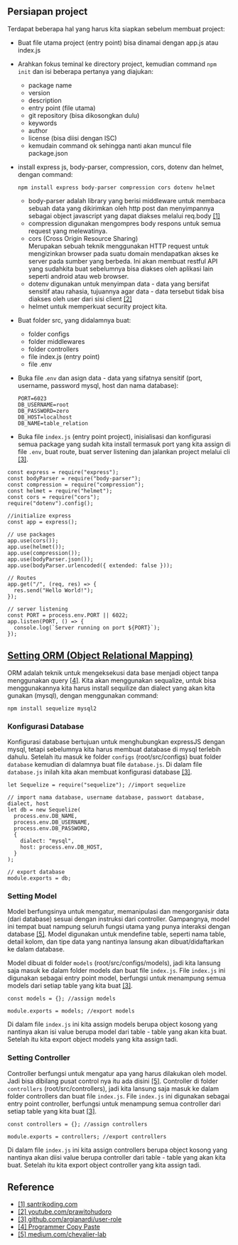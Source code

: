 ## Persiapan project

Terdapat beberapa hal yang harus kita siapkan sebelum membuat project:

- Buat file utama project (entry point) bisa dinamai dengan app.js atau index.js
- Arahkan fokus teminal ke directory project, kemudian command `npm init` dan isi beberapa pertanya yang diajukan:

  - package name
  - version
  - description
  - entry point (file utama)
  - git repository (bisa dikosongkan dulu)
  - keywords
  - author
  - license (bisa diisi dengan ISC)
  - kemudain command ok sehingga nanti akan muncul file package.json

- install express js, body-parser, compression, cors, dotenv dan helmet, dengan command:

  ```
  npm install express body-parser compression cors dotenv helmet
  ```

  - body-parser adalah library yang berisi middleware untuk membaca sebuah data yang dikirimkan oleh http post dan menyimpannya sebagai object javascript yang dapat diakses melalui req.body [[1]](https://santrikoding.com/tutorial-expressjs-restful-api-4-insert-data-ke-database)
  - compression digunakan mengompres body respons untuk semua request yang melewatinya.
  - cors (Cross Origin Resource Sharing) <br>
    Merupakan sebuah teknik menggunakan HTTP request untuk mengizinkan browser pada suatu domain mendapatkan akses ke server pada sumber yang berbeda. Ini akan membuat restful API yang sudahkita buat sebelumnya bisa diakses oleh aplikasi lain seperti android atau web browser.
  - dotenv digunakan untuk menyimpan data - data yang bersifat sensitif atau rahasia, tujuannya agar data - data tersebut tidak bisa diakses oleh user dari sisi client [[2]](https://www.youtube.com/watch?v=jBAZPXNQq0Y&t=2542s)
  - helmet untuk memperkuat security project kita.

- Buat folder src, yang didalamnya buat:

  - folder configs
  - folder middlewares
  - folder controllers
  - file index.js (entry point)
  - file .env

- Buka file .`env` dan asign data - data yang sifatnya sensitif (port, username, password mysql, host dan nama database):

  ```
  PORT=6023
  DB_USERNAME=root
  DB_PASSWORD=zero
  DB_HOST=localhost
  DB_NAME=table_relation
  ```

- Buka file `index.js` (entry point project), inisialisasi dan konfigurasi semua package yang sudah kita install termasuk port yang kita assign di file `.env`, buat route, buat server listening dan jalankan project melalui cli [[3]](https://github.com/argianardi/user-role/blob/prepare/src/index.js).

```
const express = require("express");
const bodyParser = require("body-parser");
const compression = require("compression");
const helmet = require("helmet");
const cors = require("cors");
require("dotenv").config();

//initialize express
const app = express();

// use packages
app.use(cors());
app.use(helmet());
app.use(compression());
app.use(bodyParser.json());
app.use(bodyParser.urlencoded({ extended: false }));

// Routes
app.get("/", (req, res) => {
  res.send("Hello World!");
});

// server listening
const PORT = process.env.PORT || 6022;
app.listen(PORT, () => {
  console.log(`Server running on port ${PORT}`);
});
```

## [Setting ORM (Object Relational Mapping)](https://github.com/argianardi/user-role/tree/SettingORM)

ORM adalah teknik untuk mengeksekusi data base menjadi object tanpa menggunakan query [[4]](https://www.youtube.com/watch?v=FebHGa5-bL4&list=PLwdv9eOjH5CZrEPvWIzJqdaPfeCny9urc&index=10). Kita akan menggunakan sequalize, untuk bisa menggunakannya kita harus install sequilize dan dialect yang akan kita gunakan (mysql), dengan menggunakan command:

```
npm install sequelize mysql2
```

### Konfigurasi Database

Konfigurasi database bertujuan untuk menghubungkan expressJS dengan mysql, tetapi sebelumnya kita harus membuat database di mysql terlebih dahulu. Setelah itu masuk ke folder `configs` (root/src/configs) buat folder `database` kemudian di dalamnya buat file `database.js`. Di dalam file `database.js` inilah kita akan membuat konfigurasi database [[3]]().

```
let Sequelize = require("sequelize"); //import sequelize

// import nama database, username database, passwort database, dialect, host
let db = new Sequelize(
  process.env.DB_NAME,
  process.env.DB_USERNAME,
  process.env.DB_PASSWORD,
  {
    dialect: "mysql",
    host: process.env.DB_HOST,
  }
);

// export database
module.exports = db;
```

### Setting Model

Model berfungsinya untuk mengatur, memanipulasi dan mengorganisir data (dari database) sesuai dengan instruksi dari controller. Gampangnya, model ini tempat buat nampung seluruh fungsi utama yang punya interaksi dengan database [[5]](https://medium.com/chevalier-lab/restful-api-node-js-express-mysql-dengan-model-controller-373003a0887b). Model digunakan untuk mendefine table, seperti nama table, detail kolom, dan tipe data yang nantinya lansung akan dibuat/didaftarkan ke dalam database.

Model dibuat di folder `models` (root/src/configs/models), jadi kita lansung saja masuk ke dalam folder models dan buat file `index.js`. File `index.js` ini digunakan sebagai entry point model, berfungsi untuk menampung semua models dari setiap table yang kita buat [[3]](https://github.com/argianardi/user-role/blob/SettingORM/src/configs/models/index.js).

```
const models = {}; //assign models

module.exports = models; //export models
```

Di dalam file `index.js` ini kita assign models berupa object kosong yang nantinya akan isi value berupa model dari table - table yang akan kita buat. Setelah itu kita export object models yang kita assign tadi.

### Setting Controller

Controller berfungsi untuk mengatur apa yang harus dilakukan oleh model. Jadi bisa dibilang pusat control nya itu ada disini [[5]]((https://medium.com/chevalier-lab/restful-api-node-js-express-mysql-dengan-model-controller-373003a0887b)). Controller di folder `controllers` (root/src/controllers), jadi kita lansung saja masuk ke dalam folder controllers dan buat file `index.js`. File `index.js` ini digunakan sebagai entry point controller, berfungsi untuk menampung semua controller dari setiap table yang kita buat [[3]](https://github.com/argianardi/user-role/blob/SettingORM/src/controllers/index.js).

```
const controllers = {}; //assign controllers

module.exports = controllers; //export controllers
```

Di dalam file `index.js` ini kita assign controllers berupa object kosong yang nantinya akan diisi value berupa controller dari table - table yang akan kita buat. Setelah itu kita export object controller yang kita assign tadi.

## Reference

- [[1] santrikoding.com](https://santrikoding.com/tutorial-expressjs-restful-api-4-insert-data-ke-database)
- [[2] youtube.com/prawitohudoro](https://www.youtube.com/@prawitohudoro)
- [[3] github.com/argianardi/user-role](https://github.com/argianardi/user-role)
- [[4] Programmer Copy Paste](https://www.youtube.com/@ProgrammerCopyPaste)
- [[5] medium.com/chevalier-lab](https://medium.com/chevalier-lab/restful-api-node-js-express-mysql-dengan-model-controller-373003a0887b)
